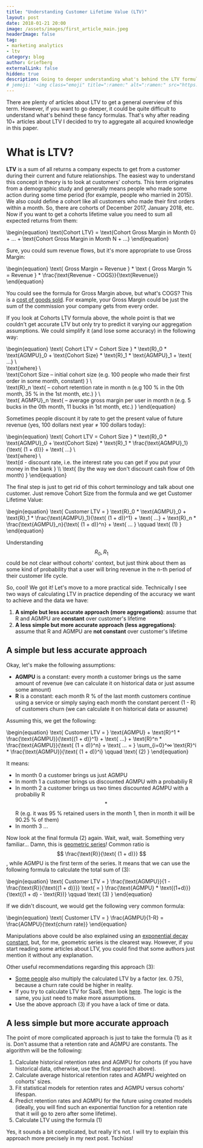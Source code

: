```yaml
---
title: "Understanding Customer Lifetime Value (LTV)"
layout: post
date: 2018-01-21 20:00
image: /assets/images/first_article_main.jpeg
headerImage: false
tag:
- marketing analytics
- ltv
category: blog
author: Griefberg
externalLink: false
hidden: true
description: Going to deeper understanding what's behind the LTV formula
# jemoji: '<img class="emoji" title=":ramen:" alt=":ramen:" src="https://assets.github.com/images/icons/emoji/unicode/1f35c.png" height="20" width="20" align="absmiddle">'
---
```


There are plenty of articles about LTV to get a general overview of this term. However, if you want to go deeper, it could be quite difficult to understand what's behind these fancy formulas. That's why after reading 10+ articles about LTV I decided to try to aggregate all acquired knowledge in this paper.

# What is LTV?
**LTV** is a sum of all returns a company expects to get from a customer during their current and future relationships. The easiest way to understand this concept in theory is to look at customers' cohorts. This term originates from a demographic study and generally means people who made some action during some time period (for example, people who married in 2015). We also could define a cohort like all customers who made their first orders within a month. So, there are cohorts of December 2017, January 2018, etc.  Now if you want to get a cohorts lifetime value you need to sum all expected returns from them:

\begin{equation}
    \text{Cohort LTV} = \text{Cohort Gross Margin in Month 0} + ... + \text{Cohort Gross Margin in Month N + ...}
\end{equation}

Sure, you could sum revenue flows, but it's more appropriate to use Gross Margin:  

\begin{equation}
    \text{ Gross Margin = Revenue } * \text { Gross Margin % = Revenue } * \frac{\text{Revenue - COGS}}{\text{Revenue}}
\end{equation}

You could see the formula for Gross Margin above, but what's COGS? This is a [cost of goods sold](https://en.wikipedia.org/wiki/Cost_of_goods_sold). For example, your Gross Margin could be just the sum of the commission your company gets from every order.

If you look at Cohorts LTV formula above, the whole point is that we couldn't get accurate LTV but only try to predict it varying our aggregation assumptions. We could simplify it (and lose some accuracy) in the following way:

\begin{equation}
    \text{ Cohort LTV = Cohort Size } * \text{R}_0 * \text{AGMPU}_0 +  \text{Cohort Size} * \text{R}_1 * \text{AGMPU}_1  +  \text{ ...} \\\
    \text{where} \\\
    \text{Cohort Size – initial cohort size (e.g. 100 people who made their first order in some month, constant) } \\\
    \text{R}_n \text{ – cohort retention rate in month n (e.g 100 % in the 0th month, 35 % in the 1st month, etc.) } \\\
    \text{ AGMPU}_n \text{ – average gross margin per user in month n (e.g. 5 bucks in the 0th month, 11 bucks in 1st month, etc.) }
\end{equation}

Sometimes people discount it by rate to get the present value of future revenue (yes, 100 dollars next year ≠ 100 dollars today):

\begin{equation}
    \text{ Cohort LTV = Cohort Size } * \text{R}_0 * \text{AGMPU}_0  +  \text{Cohort Size} * \text{R}_1 * \frac{\text{AGMPU}_1}{\text{ (1 + d)}}  +  \text{ ...}  \\\
    \text{where} \\\
    \text{d - discount rate, i.e. the interest rate you can get if you put your money in the bank } \\\ 
    \text{ (by the way we don't discount cash flow of 0th month) } 
\end{equation}

The final step is just to get rid of this cohort terminology and talk about one customer. Just remove Cohort Size from the formula and we get Customer Lifetime Value:

\begin{equation}
    \text{ Customer LTV = } \text{R}_0 * \text{AGMPU}_0  + \text{R}_1 * \frac{\text{AGMPU}_1}{\text{ (1 + d)}^1} + \text{ ...} + 
        \text{R}_n * \frac{\text{AGMPU}_n}{\text{ (1 + d)}^n}  + \text{ ... } \qquad  \text{ (1) }
\end{equation}

Understanding $$R_0, R_1$$ could be not clear without cohorts' context, but just think about them as some kind of probability that a user will bring revenue in the n-th period of their customer life cycle.

So, cool! We got it! Let's move to a more practical side. Technically I see two ways of calculating LTV in practice depending of the accuracy we want to achieve and the data we have:  
1. **A simple but less accurate approach (more aggregations)**: assume that R and AGMPU are **constant** over customer's lifetime
2. **A less simple but more accurate approach (less aggregations)**: assume that R and AGMPU are **not constant** over customer's lifetime

## A simple but less accurate approach
Okay, let's make the following assumptions:
- **AGMPU** is a constant: every month a customer brings us the same amount of revenue (we can calculate it on historical data or just assume some amount)
- **R** is a constant: each month R % of the last month customers continue using a service or simply saying each month the constant percent (1 - R) of customers churn (we can calculate it on historical data or assume)  

Assuming this, we get the following:

\begin{equation}
    \text{ Customer LTV = } \text{AGMPU} + \text{R}^1 * \frac{\text{AGMPU}}{\text{(1 + d)}^1} + \text{ ...} + \text{R}^n * \frac{\text{AGMPU}}{\text{ (1 + d)}^n}  + 
            \text{ ... = } \sum_{i=0}^∞ \text{R}^i * \frac{\text{AGMPU}}{\text{ (1 + d)}^i} \qquad  \text{ (2) }
\end{equation}

It means:
- In month 0 a customer brings us just AGMPU 
- In month 1 a customer brings us discounted AGMPU with a probabiliy R
- In month 2 a customer brings us two times discounted AGMPU with a probabiliy R $$*$$ R (e.g. it was 95 % retained users in the month 1, then in month it will be 90.25 % of them)
- In month 3 ...  

Now look at the final formula (2) again. Wait, wait, wait. Something very familiar... Damn, this is [geometric series](https://en.wikipedia.org/wiki/Geometric_series)! Common ratio is $$ \frac{\text{R}}{\text{ (1 + d)}} $$, while AGMPU is the first term of the series. It means that we can use the following formula to calculate the total sum of (3):

\begin{equation}
    \text{ Customer LTV = } \frac{\text{AGMPU}}{1 -\frac{\text{R}}{\text{(1 + d)}}} \text{ = }  \frac{\text{AGMPU} * \text{(1+d)}}{\text{(1 + d} - \text{R})}  \qquad  \text{ (3) }
\end{equation}


If we didn't discount, we would get the following very common formula: 

\begin{equation}
    \text{ Customer LTV = } \frac{AGMPU}{1-R} = \frac{AGMPU}{\text{churn rate}}
\end{equation}

Manipulations above could be also explained using an [exponential decay constant](https://en.wikipedia.org/wiki/Exponential_decay), but, for me, geometric series is the clearest way. However, if you start reading some articles about LTV, you could find that some authors just mention it without any explanation.

Other useful recommendations regarding this approach (3):
- [Some people](http://tomtunguz.com/churn-fallacies/) also multiply the calculated LTV by a factor (ex. 0.75), because a churn rate could be higher in reality.
- If you try to calculate LTV for SaaS, then look [here](http://www.forentrepreneurs.com/ltv/). The logic is the same, you just need to make more assumptions.
- Use the above approach (3) if you have a lack of time or data. 

## A less simple but more accurate approach
The point of more complicated approach is just to take the formula (1) as it is. Don't assume that a retention rate and AGMPU are constants. The algorithm will be the following:
1. Calculate historical retention rates and AGMPU for cohorts (if you have historical data, otherwise, use the first approach above).
2. Calculate average historical retention rates and AGMPU weighted on cohorts' sizes. 
3. Fit statistical models for retention rates and AGMPU versus cohorts' lifespan. 
4. Predict retention rates and AGMPU for the future using created models  (ideally, you will find such an exponential function for a retention rate that it will go to zero after some lifetime).
5. Calculate LTV using the formula (1)

Yes, it sounds a bit complicated, but really it's not. I will try to explain this approach more precisely in my next post. Tschüss!
